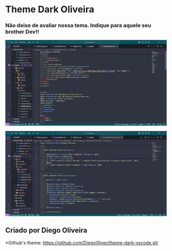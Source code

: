 # Theme Dark Oliveira

### Não deixe de avaliar nossa tema. Indique para aquele seu brother Dev!!

![Tema dark, vscode](theme1.png)

![Theme dark oliveira](theme2.png)

## Criado por Diego Oliveira

*Github's theme: https://github.com/Diego0liver/theme-dark-vscode.git